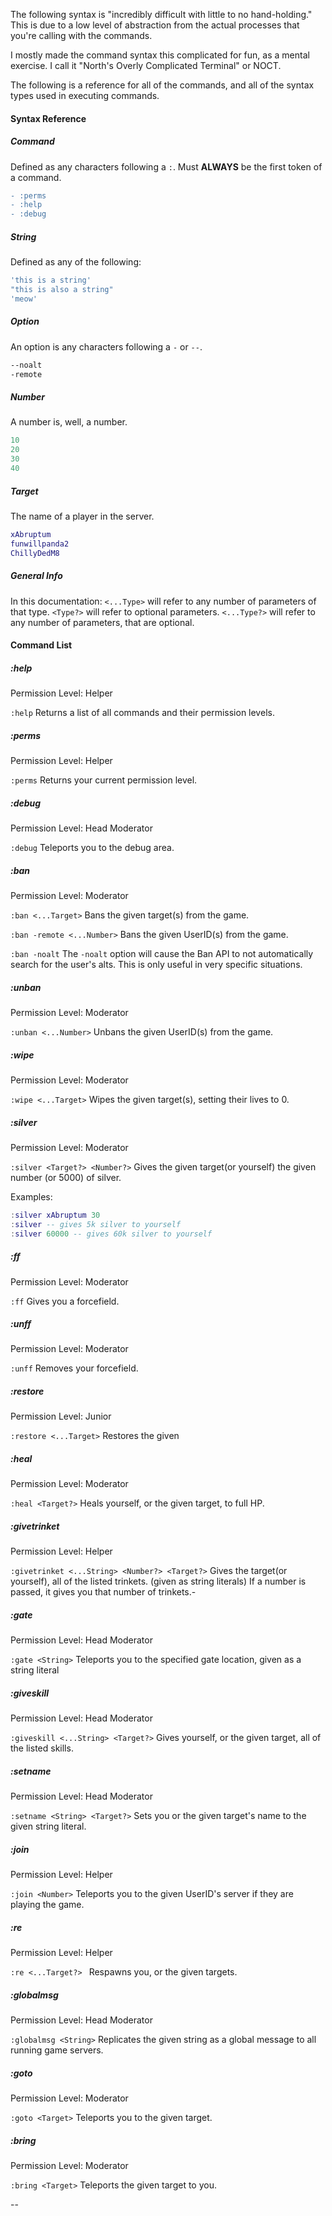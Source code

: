 The following syntax is "incredibly difficult with little to no hand-holding."
This is due to a low level of abstraction from the actual processes that you're calling with the commands.

I mostly made the command syntax this complicated for fun, as a mental exercise.
I call it "North's Overly Complicated Terminal" or NOCT.

The following is a reference for all of the commands, and all of the syntax types used in executing commands.
#### Syntax Reference

##### Command
Defined as any characters following a `:`.
Must **ALWAYS** be the first token of a command.
```diff
- :perms
- :help
- :debug
```
##### String 
Defined as any of the following:
```lua
'this is a string'
"this is also a string"
'meow'
```
##### Option
An option is any characters following a `-` or `--`.
```sh
--noalt
-remote
```

##### Number 
A number is, well, a number.
```lua
10
20
30
40
```
##### Target
The name of a player in the server.
```lua
xAbruptum
funwillpanda2
ChillyDedM8
```

##### General Info
In this documentation:
`<...Type>` will refer to any number of parameters of that type.
`<Type?>` will refer to optional parameters.
`<...Type?>` will refer to any number of parameters, that are optional.

#### Command List
##### :help
Permission Level: Helper

`:help`
Returns a list of all commands and their permission levels.

##### :perms
Permission Level: Helper

`:perms`
Returns your current permission level.

##### :debug
Permission Level: Head Moderator

`:debug`
Teleports you to the debug area.

##### :ban
Permission Level: Moderator

`:ban <...Target>`
Bans the given target(s) from the game.

`:ban -remote <...Number>`
Bans the given UserID(s) from the game.

`:ban -noalt`
The `-noalt` option will cause the Ban API to not automatically search for the user's alts. 
This is only useful in very specific situations.

##### :unban
Permission Level: Moderator

`:unban <...Number>`
Unbans the given UserID(s) from the game.

##### :wipe
Permission Level: Moderator

`:wipe <...Target>`
Wipes the given target(s), setting their lives to 0.

##### :silver
Permission Level: Moderator

`:silver <Target?> <Number?>`
Gives the given target(or yourself) the given number (or 5000) of silver.

Examples:
```lua
:silver xAbruptum 30 
:silver -- gives 5k silver to yourself
:silver 60000 -- gives 60k silver to yourself
```

##### :ff
Permission Level: Moderator

`:ff`
Gives you a forcefield.

##### :unff
Permission Level: Moderator

`:unff`
Removes your forcefield.

##### :restore
Permission Level: Junior

`:restore <...Target>`
Restores the given

##### :heal
Permission Level: Moderator

`:heal <Target?>`
Heals yourself, or the given target, to full HP.

##### :givetrinket
Permission Level: Helper

`:givetrinket <...String> <Number?> <Target?>`
Gives the target(or yourself), all of the listed trinkets. (given as string literals)
If a number is passed, it gives you that number of trinkets.-

##### :gate
Permission Level: Head Moderator

`:gate <String>`
Teleports you to the specified gate location, given as a string literal

##### :giveskill
Permission Level: Head Moderator

`:giveskill <...String> <Target?>`
Gives yourself, or the given target, all of the listed skills.

##### :setname
Permission Level: Head Moderator

`:setname <String> <Target?>`
Sets you or the given target's name to the given string literal.

##### :join
Permission Level: Helper

`:join <Number>`
Teleports you to the given UserID's server if they are playing the game.

##### :re
Permission Level: Helper

`:re <...Target?> `
Respawns you, or the given targets.

##### :globalmsg
Permission Level: Head Moderator

`:globalmsg <String>`
Replicates the given string as a global message to all running game servers.

##### :goto
Permission Level: Moderator

`:goto <Target>`
Teleports you to the given target.

##### :bring
Permission Level: Moderator

`:bring <Target>`
Teleports the given target to you.

--
